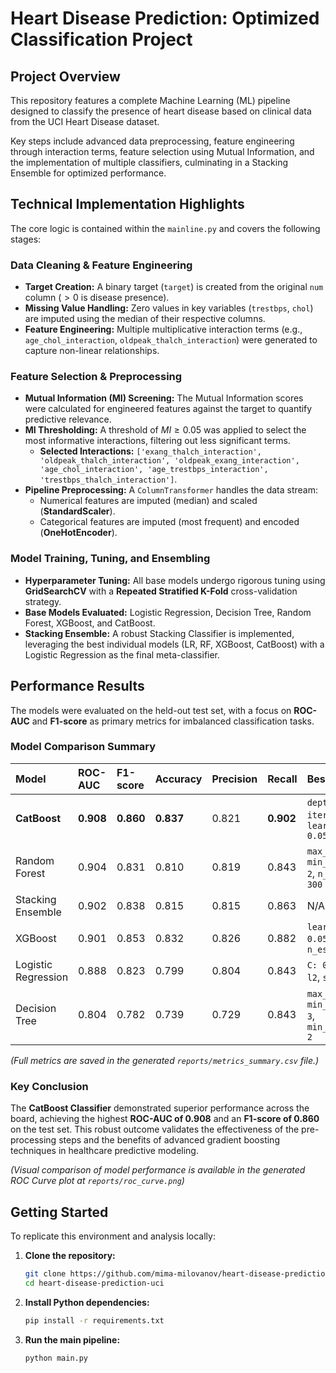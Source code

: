 # Heart Disease Prediction: Optimized Classification Project

## Project Overview

This repository features a complete Machine Learning (ML) pipeline designed to classify the presence of heart disease based on clinical data from the UCI Heart Disease dataset.

Key steps include advanced data preprocessing, feature engineering through interaction terms, feature selection using Mutual Information, and the implementation of multiple classifiers, culminating in a Stacking Ensemble for optimized performance.

## Technical Implementation Highlights

The core logic is contained within the `mainline.py` and covers the following stages:

### Data Cleaning & Feature Engineering

* **Target Creation:** A binary target (`target`) is created from the original `num` column ($>0$ is disease presence).
* **Missing Value Handling:** Zero values in key variables (`trestbps`, `chol`) are imputed using the median of their respective columns.
* **Feature Engineering:** Multiple multiplicative interaction terms (e.g., `age_chol_interaction`, `oldpeak_thalch_interaction`) were generated to capture non-linear relationships.

### Feature Selection & Preprocessing

* **Mutual Information (MI) Screening:** The Mutual Information scores were calculated for engineered features against the target to quantify predictive relevance.
* **MI Thresholding:** A threshold of $MI \geq 0.05$ was applied to select the most informative interactions, filtering out less significant terms.
    * **Selected Interactions:** `['exang_thalch_interaction', 'oldpeak_thalch_interaction', 'oldpeak_exang_interaction', 'age_chol_interaction', 'age_trestbps_interaction', 'trestbps_thalch_interaction']`.
* **Pipeline Preprocessing:** A `ColumnTransformer` handles the data stream:
    * Numerical features are imputed (median) and scaled (**StandardScaler**).
    * Categorical features are imputed (most frequent) and encoded (**OneHotEncoder**).

### Model Training, Tuning, and Ensembling

* **Hyperparameter Tuning:** All base models undergo rigorous tuning using **GridSearchCV** with a **Repeated Stratified K-Fold** cross-validation strategy.
* **Base Models Evaluated:** Logistic Regression, Decision Tree, Random Forest, XGBoost, and CatBoost.
* **Stacking Ensemble:** A robust Stacking Classifier is implemented, leveraging the best individual models (LR, RF, XGBoost, CatBoost) with a Logistic Regression as the final meta-classifier.

## Performance Results

The models were evaluated on the held-out test set, with a focus on **ROC-AUC** and **F1-score** as primary metrics for imbalanced classification tasks.


### Model Comparison Summary

| Model | ROC-AUC | F1-score | Accuracy | Precision | Recall | Best Params |
| :--- | :--- | :--- | :--- | :--- | :--- | :--- |
| **CatBoost** | **0.908** | **0.860** | **0.837** | 0.821 | **0.902** | `depth: 6`, `iterations: 100`, `learning_rate: 0.05` |
| Random Forest | 0.904 | 0.831 | 0.810 | 0.819 | 0.843 | `max_depth: 5`, `min_samples_leaf: 2`, `n_estimators: 300` |
| Stacking Ensemble | 0.902 | 0.838 | 0.815 | 0.815 | 0.863 | N/A (Ensemble) |
| XGBoost | 0.901 | 0.853 | 0.832 | 0.826 | 0.882 | `learning_rate: 0.05`, `max_depth: 3`, `n_estimators: 100` |
| Logistic Regression | 0.888 | 0.823 | 0.799 | 0.804 | 0.843 | `C: 0.1`, `penalty: l2`, `solver: lbfgs` |
| Decision Tree | 0.804 | 0.782 | 0.739 | 0.729 | 0.843 | `max_depth: 5`, `min_samples_leaf: 3`, `min_samples_split: 2` |

*(Full metrics are saved in the generated `reports/metrics_summary.csv` file.)*


### Key Conclusion

The **CatBoost Classifier** demonstrated superior performance across the board, achieving the highest **ROC-AUC of 0.908** and an **F1-score of 0.860** on the test set. This robust outcome validates the effectiveness of the pre-processing steps and the benefits of advanced gradient boosting techniques in healthcare predictive modeling.

*(Visual comparison of model performance is available in the generated ROC Curve plot at `reports/roc_curve.png`)*


## Getting Started

To replicate this environment and analysis locally:

1.  **Clone the repository:**
    ```bash
    git clone https://github.com/mima-milovanov/heart-disease-prediction-uci
    cd heart-disease-prediction-uci
    ```
2.  **Install Python dependencies:**
    ```bash
    pip install -r requirements.txt
    ```
3.  **Run the main pipeline:**
    ```bash
    python main.py
    ```

